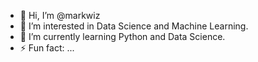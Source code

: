 - 👋 Hi, I’m @markwiz
- 👀 I’m interested in Data Science and Machine Learning.
- 🌱 I’m currently learning Python and Data Science.
- ⚡ Fun fact: ...

<!---
markwiz/markwiz is a ✨ special ✨ repository because its `README.md` (this file) appears on your GitHub profile.
You can click the Preview link to take a look at your changes.
--->
